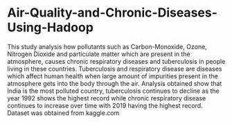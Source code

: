 # Air-Quality-and-Chronic-Diseases-Using-Hadoop

This study analysis how pollutants such as Carbon-Monoxide, Ozone, Nitrogen Dioxide and particulate matter which are present in the atmosphere, causes chronic respiratory diseases and tuberculosis in people living in these countries. Tuberculosis and respiratory disease are diseases which affect human health when large amount of impurities present in the atmosphere gets into the body through the air. Analysis obtained show that India is the most polluted country, tuberculosis continues to decline as the year 1992 shows the highest record while chronic respiratory disease continues to increase over time with 2019 having the highest record. Dataset was obtained from kaggle.com     
